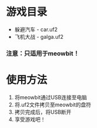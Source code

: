 # 游戏目录
+ 躲避汽车 - car.uf2
+ 飞机大战 - galga.uf2
### 注意：只适用于meowbit！
# 使用方法
1. 将meowbit通过USB连接至电脑
2. 将.uf2文件拷贝至meowbit的盘符
3. 拷贝完成后，将USB断开
4. 享受游戏吧！
